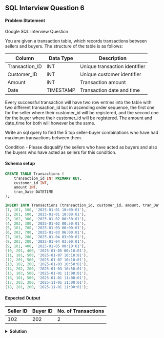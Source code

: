 ## SQL Interview Question 6

#### Problem Statement

<bold>Google SQL Interview Question</bold>

You are given a transaction table, which records transactions between sellers and buyers.
The structure of the table is as follows: 

| Column         | Data Type | Description                   |
|----------------|-----------|-------------------------------|
| Transaction_ID | INT       | Unique transaction identifier |
| Customer_ID    | INT       | Unique customer identifier    |
| Amount         | INT       | Transaction amount            |
| Date           | TIMESTAMP | Transaction date and time     |

Every successful transaction will have two row entries into the table with two different transaction_id but in ascending order sequence,
the first one for the seller where their customer_id will be registered, and the second one for the buyer where their customer_id will be registered.
The amount and date_time for both will however be the same. 

Write an sql query to find the 5 top seller-buyer combinations who have had maximum transactions between them. 

Condition - Please disqualify the sellers who have acted as buyers and also the buyers who have acted as sellers for this condition.

#### Schema setup

```sql
CREATE TABLE Transactions (
    transaction_id INT PRIMARY KEY,
    customer_id INT,
    amount INT,
    tran_Date DATETIME
);

INSERT INTO Transactions (transaction_id, customer_id, amount, tran_Date) VALUES
(1, 101, 500, '2025-01-01 10:00:01'),
(2, 201, 500, '2025-01-01 10:00:01'),
(3, 102, 300, '2025-01-02 00:50:01'),
(4, 202, 300, '2025-01-02 00:50:01'),
(5, 101, 700, '2025-01-03 06:00:01'),
(6, 202, 700, '2025-01-03 06:00:01'),
(7, 103, 200, '2025-01-04 03:00:01'),
(8, 203, 200, '2025-01-04 03:00:01'),
(9, 101, 400, '2025-01-05 00:10:01'),
(10, 201, 400, '2025-01-05 00:10:01'),
(11, 101, 500, '2025-01-07 10:10:01'),
(12, 201, 500, '2025-01-07 10:10:01'),
(13, 102, 200, '2025-01-03 10:50:01'),
(14, 202, 200, '2025-01-03 10:50:01'),
(15, 103, 500, '2025-01-01 11:00:01'),
(16, 101, 500, '2025-01-01 11:00:01'),
(17, 203, 200, '2025-11-01 11:00:01'),
(18, 201, 200, '2025-11-01 11:00:01');
```

#### Expected Output

| Seller ID | Buyer ID | No. of Transactions |
|-----------|----------|---------------------|
| 102       | 202      | 2                   |

<details>
<summary><strong>Solution</strong></summary>

```sql
WITH data AS
(
  SELECT
    transaction_id,
    customer_id AS seller_id,
    amount,
    tran_Date,
    LEAD(customer_id,1) OVER(ORDER BY transaction_id) AS buyer_id
  FROM Transactions
)
,combinations AS
(SELECT
   seller_id,
   buyer_id,
   COUNT(1) AS no_of_transactions
 FROM data
 WHERE transaction_id%2 = 1
 GROUP BY 1,2)
,disqualified_customers AS
(
 SELECT * FROM 
 (SELECT
   seller_id
  FROM combinations) sellers
 INNER JOIN
 (SELECT
   buyer_id
  FROM combinations) buyers
 ON buyers.buyer_id = sellers.seller_id
)
SELECT *
FROM combinations
WHERE
 seller_id NOT IN (SELECT seller_id FROM disqualified_customers)
 AND buyer_id NOT IN (SELECT buyer_id FROM disqualified_customers);
```
</details>
